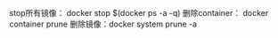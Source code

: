 stop所有镜像：  docker stop $(docker ps -a -q)
删除container： docker container prune
删除镜像：docker system prune -a
